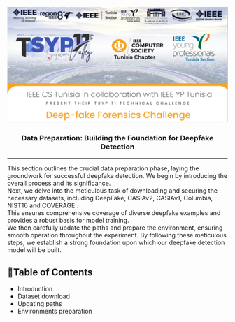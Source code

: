 <p align="center">
  <a href="" rel="noopener">
 <img src="images/image.png" alt="Project logo"></a>
</p>
<h3 align="center"> <b> Data Preparation: Building the Foundation for Deepfake Detection </b>
</h3>

<div align="center">


</div>

---

<p align="">
This section outlines the crucial data preparation phase, laying the groundwork for successful deepfake detection. We begin by introducing the overall process and its significance.<br> Next, we delve into the meticulous task of downloading and securing the necessary datasets, including DeepFake, CASIAv2, CASIAv1, Columbia, NIST16 and COVERAGE . <br>This ensures comprehensive coverage of diverse deepfake examples and provides a robust basis for model training.<br> We then carefully update the paths and prepare the environment, ensuring smooth operation throughout the experiment. By following these meticulous steps, we establish a strong foundation upon which our deepfake detection model will be built.
    <br> 
</p>

## 📝Table of Contents

-  Introduction
-  Dataset download
- Updating paths
- Environments preparation

